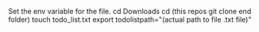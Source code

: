 Set the env variable for the file.
cd Downloads
cd (this repos git clone end folder)
touch todo_list.txt
export todolistpath="(actual path to file .txt file)"
